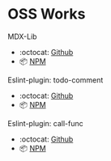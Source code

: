 # OSS Works

MDX-Lib
- :octocat: [Github](https://github.com/mdx-lib/mdx-lib)  
- :package: [NPM](https://www.npmjs.com/package/@mdx-lib/chakra)

Eslint-plugin: todo-comment
- :octocat: [Github](https://github.com/ToyB0x/eslint-plugins/tree/main/packages/todo-comment)  
- :package: [NPM](https://www.npmjs.com/package/eslint-plugin-todo-comment)

Eslint-plugin: call-func
- :octocat: [Github](https://github.com/ToyB0x/eslint-plugins/tree/main/packages/call-func)  
- :package: [NPM](https://www.npmjs.com/package/eslint-plugin-call-func)

<!--
**ToyB0x/ToyB0x** is a ✨ _special_ ✨ repository because its `README.md` (this file) appears on your GitHub profile.

Here are some ideas to get you started:

- 🔭 I’m currently working on ...
- 🌱 I’m currently learning ...
- 👯 I’m looking to collaborate on ...
- 🤔 I’m looking for help with ...
- 💬 Ask me about ...
- 📫 How to reach me: ...
- 😄 Pronouns: ...
- ⚡ Fun fact: ...
-->
